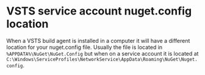 # VSTS service account nuget.config location

When a VSTS build agent is installed in a computer it will have a different location for your nuget.config file.
Usually the file is located in `%APPDATA%\NuGet\NuGet.Config` but when on a service account it is located at 
`C:\Windows\ServiceProfiles\NetworkService\AppData\Roaming\NuGet\Nuget.config`.

